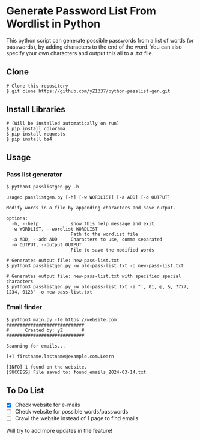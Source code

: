 # Generate Password List From Wordlist in Python

This python script can generate possible passwords from a list of words (or passwords), by adding characters to the end of the word. You can also specify your own characters and output this all to a .txt file.

## Clone

```
# Clone this repository
$ git clone https://github.com/yZ1337/python-passlist-gen.git
```

## Install Libraries

```
# (Will be installed automatically on run)
$ pip install colorama
$ pip install requests
$ pip install bs4
```

## Usage

### Pass list generator
```
$ python3 passlistgen.py -h

usage: passlistgen.py [-h] [-w WORDLIST] [-a ADD] [-o OUTPUT]

Modify words in a file by appending characters and save output.

options:
  -h, --help            show this help message and exit
  -w WORDLIST, --wordlist WORDLIST
                        Path to the wordlist file
  -a ADD, --add ADD     Characters to use, comma separated
  -o OUTPUT, --output OUTPUT
                        File to save the modified words
```

```
# Generates output file: new-pass-list.txt
$ python3 passlistgen.py -w old-pass-list.txt -o new-pass-list.txt
```

```
# Generates output file: new-pass-list.txt with specified special characters
$ python3 passlistgen.py -w old-pass-list.txt -a "!, 01, @, &, 7777, 1234, 0123" -o new-pass-list.txt
```

### Email finder
```
$ python3 main.py -fe https://website.com
#############################
#      Created by: yZ       #
#############################

Scanning for emails...

[+] firstname.lastname@example.com.Learn

[INFO] 1 found on the website.
[SUCCESS] File saved to: found_emails_2024-03-14.txt

```

## To Do List

- [x]  Check website for e-mails
- [ ]  Check website for possible words/passwords
- [ ]  Crawl the website instead of 1 page to find emails

Will try to add more updates in the feature!

